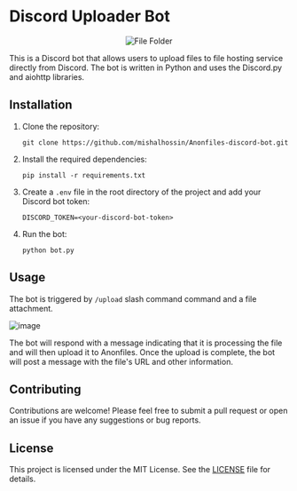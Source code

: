 
# Discord Uploader Bot

<p align="center">
    <img src="https://github.com/mishalhossin/Discord-Uploader-Bot/assets/91066601/f1df760f-690a-4144-8f2c-fb28b18e399c" alt="File Folder">
</p>

This is a Discord bot that allows users to upload files to file hosting service directly from Discord. The bot is written in Python and uses the Discord.py and aiohttp libraries.

## Installation

1. Clone the repository:

   ```
   git clone https://github.com/mishalhossin/Anonfiles-discord-bot.git
   ```

2. Install the required dependencies:

   ```
   pip install -r requirements.txt
   ```


3. Create a `.env` file in the root directory of the project and add your Discord bot token:

   ```
   DISCORD_TOKEN=<your-discord-bot-token>
   ```

4. Run the bot:

   ```
   python bot.py
   ```

## Usage

The bot is triggered by `/upload` slash command command and a file attachment. 

![image](https://github.com/mishalhossin/Discord-Uploader-Bot/assets/91066601/929afe45-908d-428c-b157-51aa1e0f6fbe)

The bot will respond with a message indicating that it is processing the file and will then upload it to Anonfiles. Once the upload is complete, the bot will post a message with the file's URL and other information.

## Contributing

Contributions are welcome! Please feel free to submit a pull request or open an issue if you have any suggestions or bug reports.

## License

This project is licensed under the MIT License. See the [LICENSE](LICENSE) file for details.
